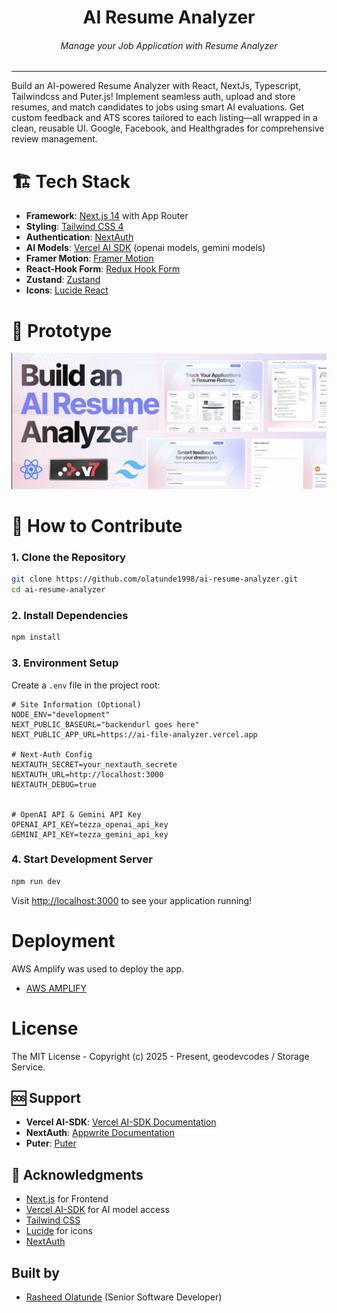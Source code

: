 <div align="center">
<h1>AI Resume Analyzer</h1>
<h6><i>Manage your Job Application with Resume Analyzer</i></h6>
<hr />
</div>

Build an AI-powered Resume Analyzer with React, NextJs, Typescript, Tailwindcss and Puter.js! Implement seamless auth, upload and store resumes, and match candidates to jobs using smart AI evaluations. Get custom feedback and ATS scores tailored to each listing—all wrapped in a clean, reusable UI. Google, Facebook, and Healthgrades for comprehensive review management.

# 🏗️ Tech Stack

- **Framework**: [Next.js 14](https://nextjs.org/) with App Router
- **Styling**: [Tailwind CSS 4](https://tailwindcss.com/)
- **Authentication**: [NextAuth](https://next-auth.js.org/)
- **AI Models**: [Vercel AI SDK](https://ai-sdk.dev/) (openai models, gemini models)
- **Framer Motion**: [Framer Motion](https://motion.dev/docs)
- **React-Hook Form**: [Redux Hook Form](https://react-hook-form.com)
- **Zustand**: [Zustand](https://zustand.docs.pmnd.rs/getting-started/introduction)
- **Icons**: [Lucide React](https://lucide.dev/)


# 🎯 Prototype

![Minion](public/prototype.png)

# 🚀 How to Contribute

### 1. Clone the Repository

```bash
git clone https://github.com/olatunde1998/ai-resume-analyzer.git
cd ai-resume-analyzer
```

### 2. Install Dependencies

```bash
npm install
```

### 3. Environment Setup

Create a `.env` file in the project root:

```env
# Site Information (Optional)
NODE_ENV="development"
NEXT_PUBLIC_BASEURL="backendurl goes here"
NEXT_PUBLIC_APP_URL=https://ai-file-analyzer.vercel.app

# Next-Auth Config
NEXTAUTH_SECRET=your_nextauth_secrete
NEXTAUTH_URL=http://localhost:3000
NEXTAUTH_DEBUG=true


# OpenAI API & Gemini API Key
OPENAI_API_KEY=tezza_openai_api_key
GEMINI_API_KEY=tezza_gemini_api_key

```

### 4. Start Development Server

```bash
npm run dev
```

Visit [http://localhost:3000](http://localhost:3000) to see your application running!

# Deployment

AWS Amplify was used to deploy the app.

- [AWS AMPLIFY](https://us-east-1.console.aws.amazon.com/amplify)

# License

The MIT License - Copyright (c) 2025 - Present, geodevcodes / Storage Service.

## 🆘 Support

- **Vercel AI-SDK**: [Vercel AI-SDK Documentation](https://ai-sdk.dev/docs/introduction/)
- **NextAuth**: [Appwrite Documentation](https://next-auth.js.org/)
- **Puter**: [Puter](https://docs.puter.com/)

## 🙏 Acknowledgments

- [Next.js](https://nextjs.org) for Frontend 
- [Vercel AI-SDK](https://ai-sdk.dev/) for AI model access
- [Tailwind CSS](https://tailwindcss.com)
- [Lucide](https://lucide.dev) for icons
- [NextAuth](https://next-auth.js.org/)

## Built by

- [Rasheed Olatunde](https://github.com/olatunde1998) (Senior Software Developer)

